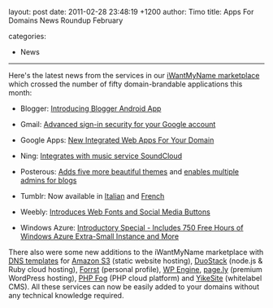 layout: post
date: 2011-02-28 23:48:19 +1200
author: Timo
title: Apps For Domains News Roundup February

categories:
  - News

----

Here's the latest news from the services in our [iWantMyName marketplace](https://iwantmyname.com/services) which crossed the number of fifty domain-brandable applications this month:

- Blogger: [Introducing Blogger Android App](http://buzz.blogger.com/2011/02/introducing-blogger-android-app.html)

- Gmail: [Advanced sign-in security for your Google account](http://gmailblog.blogspot.com/2011/02/advanced-sign-in-security-for-your.html)

- Google Apps: [New Integrated Web Apps For Your Domain](http://googleenterprise.blogspot.com/2011/02/app-tuesday-brings-new-integrated-web.html)

- Ning: [Integrates with music service SoundCloud](http://blog.ning.com/2011/02/soundcloud-and-ning.html)

- Posterous: [Adds five more beautiful themes](http://blog.posterous.com/five-more-beautiful-themes-from-cory-watilo) and [enables multiple admins for blogs](http://blog.posterous.com/multiple-admins-now-available-on-posterous-0)

- Tumblr: Now available in [Italian](http://staff.tumblr.com/post/3235260245/tumblr-in-italiano) and [French](http://staff.tumblr.com/post/3088744053/tumblr-est-desormais-disponible-en-francais-pour)

- Weebly: [Introduces Web Fonts and Social Media Buttons](http://blog.weebly.com/2/post/2011/02/new-features-web-fonts-social-media-buttons.html)

- Windows Azure: [Introductory Special - Includes 750 Free Hours of Windows Azure Extra-Small Instance and More](http://blogs.msdn.com/b/windowsazure/archive/2011/02/22/announcing-new-windows-azure-platform-introductory-special-includes-750-free-hours-of-windows-azure-extra-small-instance-and-more.aspx)

There also were some new additions to the iWantMyName marketplace with [DNS templates](https://iwantmyname.com/services/featured) for [Amazon S3](https://iwantmyname.com/services/developer/setup-custom-domain-amazon-s3) (static website hosting), [DuoStack](https://iwantmyname.com/services/developer/duostack-custom-domain) (node.js & Ruby cloud hosting), [Forrst](https://iwantmyname.com/services/personal-profile/register-your-forrst-domain) (personal profile), [WP Engine](https://iwantmyname.com/services/blog-hosting/wpengine-wordpress-custom-domain), [page.ly](https://iwantmyname.com/services/blog-hosting/register-custom-domain-page.ly) (premium WordPress hosting), [PHP Fog](https://iwantmyname.com/services/developer/phpfog-custom-domain-setup) (PHP cloud platform) and [YikeSite](https://iwantmyname.com/services/website-builder/custom-domain-yikesite) (whitelabel CMS). All these services can now be easily added to your domains without any technical knowledge required.

